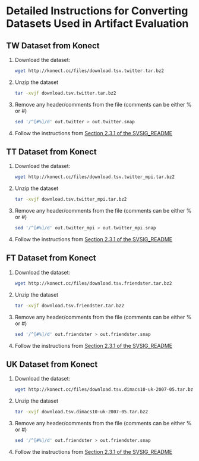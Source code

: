 # Detailed Instructions for Converting Datasets Used in Artifact Evaluation

## TW Dataset from Konect

1. Download the dataset:
	```bash
	wget http://konect.cc/files/download.tsv.twitter.tar.bz2
	```
2. Unzip the dataset
	```bash
	tar -xvjf download.tsv.twitter.tar.bz2
	```
3. Remove any header/comments from the file (comments can be either % or #)
	```bash
	sed '/^[#%]/d' out.twitter > out.twitter.snap
	```
4. Follow the instructions from [Section 2.3.1 of the SVSIG_README](SVSIG_README.md#231-preparing-streaming-datasets-for-any-graph)


## TT Dataset from Konect

1. Download the dataset:
	```bash
	wget http://konect.cc/files/download.tsv.twitter_mpi.tar.bz2
	```
2. Unzip the dataset
	```bash
	tar -xvjf download.tsv.twitter_mpi.tar.bz2
	```
3. Remove any header/comments from the file (comments can be either % or #)
	```bash
	sed '/^[#%]/d' out.twitter_mpi > out.twitter_mpi.snap
	```
4. Follow the instructions from [Section 2.3.1 of the SVSIG_README](SVSIG_README.md#231-preparing-streaming-datasets-for-any-graph)



## FT Dataset from Konect

1. Download the dataset:
	```bash
	wget http://konect.cc/files/download.tsv.friendster.tar.bz2
	```
2. Unzip the dataset
	```bash
	tar -xvjf download.tsv.friendster.tar.bz2
	```
3. Remove any header/comments from the file (comments can be either % or #)
	```bash
	sed '/^[#%]/d' out.friendster > out.friendster.snap
	```
4. Follow the instructions from [Section 2.3.1 of the SVSIG_README](SVSIG_README.md#231-preparing-streaming-datasets-for-any-graph)

## UK Dataset from Konect

1. Download the dataset:
	```bash
	wget http://konect.cc/files/download.tsv.dimacs10-uk-2007-05.tar.bz2
	```
2. Unzip the dataset
	```bash
	tar -xvjf download.tsv.dimacs10-uk-2007-05.tar.bz2
	```
3. Remove any header/comments from the file (comments can be either % or #)
	```bash
	sed '/^[#%]/d' out.friendster > out.friendster.snap
	```
4. Follow the instructions from [Section 2.3.1 of the SVSIG_README](SVSIG_README.md#231-preparing-streaming-datasets-for-any-graph)